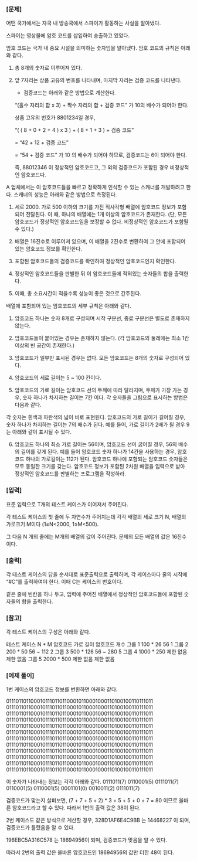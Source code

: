 ### [문제]
어떤 국가에서는 자국 내 방송국에서 스파이가 활동하는 사실을 알아냈다.

스파이는 영상물에 암호 코드를 삽입하여 송출하고 있었다.

암호 코드는 국가 내 중요 시설을 의미하는 숫자임을 알아냈다. 암호 코드의 규칙은 아래와 같다.
 
1. 총 8개의 숫자로 이루어져 있다.

2. 앞 7자리는 상품 고유의 번호를 나타내며, 마지막 자리는 검증 코드를 나타낸다.

    - 검증코드는 아래와 같은 방법으로 계산한다.

    “(홀수 자리의 합 x 3) + 짝수 자리의 합 + 검증 코드” 가 10의 배수가 되어야 한다.

    상품 고유의 번호가 8801234일 경우,

    “( ( 8 + 0 + 2 + 4 ) x 3 ) + ( 8 + 1 + 3 ) + 검증 코드”

    = “42 + 12 + 검증 코드”

    = “54 + 검증 코드” 가 10 의 배수가 되어야 하므로, 검증코드는 6이 되어야 한다.

    즉, 88012346 이 정상적인 암호코드고, 그 외의 검증코드가 포함된 경우 비정상적인 암호코드다.

A 업체에서는 이 암호코드들을 빠르고 정확하게 인식할 수 있는 스캐너를 개발하려고 한다. 스캐너의 성능은 아래와 같은 방법으로 측정된다.
 
1. 세로 2000. 가로 500 이하의 크기를 가진 직사각형 배열에 암호코드 정보가 포함되어 전달된다. 이 때, 하나의 배열에는 1개 이상의 암호코드가 존재한다. (단, 모든 암호코드가 정상적인 암호코드임을 보장할 수 없다. 비정상적인 암호코드가 포함될 수 있다.)

2. 배열은 16진수로 이루어져 있으며, 이 배열을 2진수로 변환하여 그 안에 포함되어 있는 암호코드 정보를 확인한다.

3. 포함된 암호코드들의 검증코드를 확인하여 정상적인 암호코드인지 확인한다.

4. 정상적인 암호코드들을 판별한 뒤 이 암호코드들에 적혀있는 숫자들의 합을 출력한다.

5. 이때, 총 소요시간이 적을수록 성능이 좋은 것으로 간주된다.

배열에 포함되어 있는 암호코드의 세부 규칙은 아래와 같다.
 
1. 암호코드 하나는 숫자 8개로 구성되며 시작 구분선, 종료 구분선은 별도로 존재하지 않는다.

2. 암호코드들이 붙어있는 경우는 존재하지 않는다. (각 암호코드의 둘레에는 최소 1칸 이상의 빈 공간이 존재한다.)

3. 암호코드가 일부만 표시된 경우는 없다. 모든 암호코드는 8개의 숫자로 구성되어 있다.

4. 암호코드의 세로 길이는 5 ~ 100 칸이다.

5. 암호코드의 가로 길이는 암호코드 선의 두께에 따라 달라지며, 두께가 가장 가는 경우, 숫자 하나가 차지하는 길이는 7칸 이다. 각 숫자들을 그림으로 표시하는 방법은 다음과 같다.
 


각 숫자는 흰색과 파란색의 넓이 비로 표현된다. 암호코드의 가로 길이가 길어질 경우, 숫자 하나가 차지하는 길이는 7의 배수가 된다. 예를 들어, 가로 길이가 2배가 될 경우 9는 아래와 같이 표시될 수 있다.
 


6. 암호코드 하나의 최소 가로 길이는 56이며, 암호코드 선이 굵어질 경우, 56의 배수의 길이를 갖게 된다. 예를 들어 암호코드 숫자 하나가 14칸을 사용하는 경우, 암호코드 하나의 가로길이는 112가 된다. 암호코드 하나에 포함되는 암호코드 숫자들은 모두 동일한 크기를 갖는다.
암호코드 정보가 포함된 2차원 배열을 입력으로 받아 정상적인 암호코드를 판별하는 프로그램을 작성하라.

### [입력]

표준 입력으로 T개의 테스트 케이스가 이어져서 주어진다.

각 테스트 케이스의 첫 줄에 두 자연수가 주어지는데 각각 배열의 세로 크기 N, 배열의 가로크기 M이다 (1≤N<2000, 1≤M<500).

그 다음 N 개의 줄에는 M개의 배열의 값이 주어진다. 문제의 모든 배열의 값은 16진수이다.

### [출력]

각 테스트 케이스의 답을 순서대로 표준출력으로 출력하며, 각 케이스마다 줄의 시작에 “#C”를 출력하여야 한다. 이때 C는 케이스의 번호이다.

같은 줄에 빈칸을 하나 두고, 입력에 주어진 배열에서 정상적인 암호코드들에 포함된 숫자들의 합을 출력한다.

### [참고]

각 테스트 케이스의 구성은 아래와 같다.
 
테스트 케이스	 N * M	암호코드 가로 길이	암호코드 개수
그룹 1	100 * 26	56	1
그룹 2	200 * 50	56 ~ 112	2
그룹 3	500 * 126	56 ~ 280	5
그룹 4	1000 * 250	제한 없음	제한 없음
그룹 5	2000 * 500	제한 없음	제한 없음

### [예제 풀이]

1번 케이스의 암호코드 정보를 변환하면 아래와 같다.

01110110110001011101101100010110001000110100100110111011
01110110110001011101101100010110001000110100100110111011
01110110110001011101101100010110001000110100100110111011
01110110110001011101101100010110001000110100100110111011
01110110110001011101101100010110001000110100100110111011
01110110110001011101101100010110001000110100100110111011
01110110110001011101101100010110001000110100100110111011
01110110110001011101101100010110001000110100100110111011
01110110110001011101101100010110001000110100100110111011
01110110110001011101101100010110001000110100100110111011
01110110110001011101101100010110001000110100100110111011
01110110110001011101101100010110001000110100100110111011
 
이 숫자가 나타내는 정보는 각각 아래와 같다.
0111011(7) 0110001(5) 0111011(7) 0110001(5) 0110001(5) 0001101(0) 0010011(2) 0111011(7)
 
검증코드가 맞는지 살펴보면, (7 + 7 + 5 + 2) * 3 + 5 + 5 + 0 + 7 = 80 이므로 올바른 암호코드라고 할 수 있다. 따라서 1번의 출력 값은 38이 된다.
 
2번 케이스도 같은 방식으로 계산할 경우, 328D1AF6E4C9BB 는 14468227 이 되며, 검증코드가 틀렸음을 알 수 있다.

196EBC5A316C578 는 18694956이 되며, 검증코드가 맞음을 알 수 있다.

따라서 2번의 출력 값은 올바른 암호코드인 18694956의 값만 더한 48이 된다.
